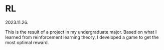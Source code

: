 # RL

2023.11.26.

This is the result of a project in my undergraduate major. Based on what I learned from reinforcement learning theory, I developed a game to get the most optimal reward.
